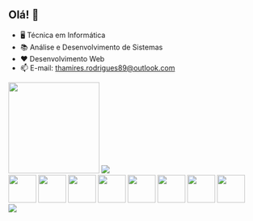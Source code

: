 ## Olá! 👋

- 🖥️ Técnica em Informática 
- 📚 Análise e Desenvolvimento de Sistemas
- ❤️ Desenvolvimento Web
- 📫 E-mail: thamires.rodrigues89@outlook.com

<div>
  <img align height="180" src="https://github-readme-stats.vercel.app/api?username=thamires-rodrigues&show_icons=true&theme=radical"/>
  <img align="180" src="https://github-readme-stats.vercel.app/api/top-langs/?username=thamires-rodrigues&layout=compact"/>
</div>
<div>
  <img width="55" src="https://cdn.jsdelivr.net/gh/devicons/devicon/icons/html5/html5-original.svg"/>
  <img width="55" src="https://cdn.jsdelivr.net/gh/devicons/devicon/icons/css3/css3-original.svg"/>
  <img width="55" src="https://cdn.jsdelivr.net/gh/devicons/devicon/icons/javascript/javascript-original.svg"/>
  <img width="55" src="https://cdn.jsdelivr.net/gh/devicons/devicon/icons/php/php-original.svg"/>
  <img width="55" src="https://cdn.jsdelivr.net/gh/devicons/devicon/icons/mysql/mysql-original-wordmark.svg"/>
  <img width="55" src="https://cdn.jsdelivr.net/gh/devicons/devicon/icons/c/c-original.svg"/>
  <img width="55" src="https://cdn.jsdelivr.net/gh/devicons/devicon/icons/csharp/csharp-original.svg"/>
  <img width="55" src="https://cdn.jsdelivr.net/gh/devicons/devicon/icons/python/python-original.svg"/>
</div>
<div>
  <img src="https://github.com/thamires-rodrigues/thamires-rodrigues/blob/output/github-contribution-grid-snake.svg"/>
</div>
